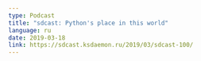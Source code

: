 ```yaml
---
type: Podcast
title: "sdcast: Python's place in this world"
language: ru
date: 2019-03-18
link: https://sdcast.ksdaemon.ru/2019/03/sdcast-100/
---
```

